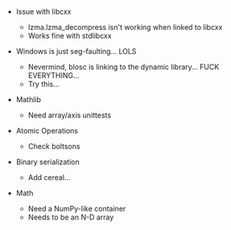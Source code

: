- Issue with libcxx
    - lzma.lzma_decompress isn't working when linked to libcxx
    - Works fine with stdlibcxx

- Windows is just seg-faulting... LOLS
    - Nevermind, blosc is linking to the dynamic library... FUCK EVERYTHING...
    - Try this...

- Mathlib
    - Need array/axis unittests

- Atomic Operations
    - Check boltsons

- Binary serialization
    - Add cereal...

- Math
    - Need a NumPy-like container
    - Needs to be an N-D array
